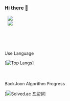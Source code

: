 ### Hi there 👋

<!--
**ungseo/ungseo** is a ✨ _special_ ✨ repository because its `README.md` (this file) appears on your GitHub profile.


-->
<a href="https://www.instagram.com/ungseo/">
    <img 
        src="http://img.shields.io/badge/-instagram-390213?style=flat&logo=Instagram&link=https://www.instagram.com/ungseo/"
        style="height : auto; margin-left : 10px; margin-right : 10px;"/>
</a>

<br>

<a href="https://dev-get-jop.tistory.com/">
    <img 
        src="https://img.shields.io/badge/Blog-dreamveloper-blueviolet?style=flat&logo=Tistory&link=https://www.dev-get-jop.tistory.com/"
        style="height : auto; margin-left : 10px; margin-right : 10px;"/>
</a>

<br><br><br><br>
Use Language

[![Top Langs](https://github-readme-stats.vercel.app/api/top-langs/?username=ungseo&layout=compact&theme=moltack&langs_count=3)]
<br><br><br><br> 
BackJoon Algorithm Progress

[![Solved.ac 프로필](http://mazassumnida.wtf/api/v2/generate_badge?boj=ungseo)]
